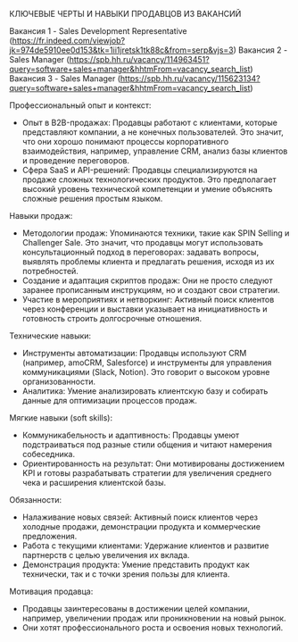 КЛЮЧЕВЫЕ ЧЕРТЫ И НАВЫКИ ПРОДАВЦОВ ИЗ ВАКАНСИЙ

Вакансия 1 - Sales Development Representative (https://fr.indeed.com/viewjob?jk=974de5910ee0d153&tk=1ii1jretsk1tk88c&from=serp&vjs=3)
Вакансия 2 - Sales Manager (https://spb.hh.ru/vacancy/114963451?query=software+sales+manager&hhtmFrom=vacancy_search_list)
Вакансия 3 - Sales Manager (https://spb.hh.ru/vacancy/115623134?query=software+sales+manager&hhtmFrom=vacancy_search_list)

Профессиональный опыт и контекст:
- Опыт в B2B-продажах: Продавцы работают с клиентами, которые представляют компании, а не конечных пользователей. Это значит, что они хорошо понимают процессы корпоративного взаимодействия, например, управление CRM, анализ базы клиентов и проведение переговоров.
- Сфера SaaS и API-решений: Продавцы специализируются на продаже сложных технологических продуктов. Это предполагает высокий уровень технической компетенции и умение объяснять сложные решения простым языком.

Навыки продаж:
- Методологии продаж: Упоминаются техники, такие как SPIN Selling и Challenger Sale. Это значит, что продавцы могут использовать консультационный подход в переговорах: задавать вопросы, выявлять проблемы клиента и предлагать решения, исходя из их потребностей.
- Создание и адаптация скриптов продаж: Они не просто следуют заранее прописанным инструкциям, но и создают свои стратегии.
- Участие в мероприятиях и нетворкинг: Активный поиск клиентов через конференции и выставки указывает на инициативность и готовность строить долгосрочные отношения.

Технические навыки:
- Инструменты автоматизации: Продавцы используют CRM (например, amoCRM, Salesforce) и инструменты для управления коммуникациями (Slack, Notion). Это говорит о высоком уровне организованности.
- Аналитика: Умение анализировать клиентскую базу и собирать данные для оптимизации процессов продаж.

Мягкие навыки (soft skills):
- Коммуникабельность и адаптивность: Продавцы умеют подстраиваться под разные стили общения и читают намерения собеседника.
- Ориентированность на результат: Они мотивированы достижением KPI и готовы разрабатывать стратегии для увеличения среднего чека и расширения клиентской базы.

Обязанности:
- Налаживание новых связей: Активный поиск клиентов через холодные продажи, демонстрации продукта и коммерческие предложения.
- Работа с текущими клиентами: Удержание клиентов и развитие партнерств с целью увеличения их вклада.
- Демонстрация продукта: Умение представить продукт как технически, так и с точки зрения пользы для клиента.

Мотивация продавца:
- Продавцы заинтересованы в достижении целей компании, например, увеличении продаж или проникновении на новый рынок.
- Они хотят профессионального роста и освоения новых технологий.